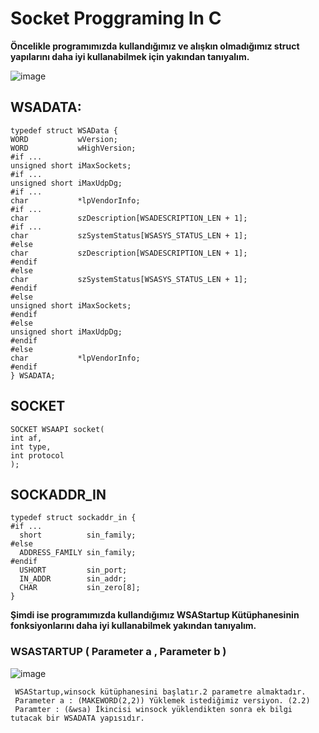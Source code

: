 # Socket Proggraming In C

  <b> Öncelikle programımızda kullandığımız ve alışkın olmadığımız  struct yapılarını daha iyi kullanabilmek için yakından tanıyalım. </b>
  
  ![image](https://user-images.githubusercontent.com/45934056/97986814-537aaa00-1deb-11eb-9f9e-7c574a1e5fb0.png)



   ## WSADATA: 
    typedef struct WSAData {
    WORD           wVersion;
    WORD           wHighVersion;
    #if ...
    unsigned short iMaxSockets;
    #if ...
    unsigned short iMaxUdpDg;
    #if ...
    char           *lpVendorInfo;
    #if ...
    char           szDescription[WSADESCRIPTION_LEN + 1];
    #if ...
    char           szSystemStatus[WSASYS_STATUS_LEN + 1];
    #else
    char           szDescription[WSADESCRIPTION_LEN + 1];
    #endif
    #else
    char           szSystemStatus[WSASYS_STATUS_LEN + 1];
    #endif
    #else
    unsigned short iMaxSockets;
    #endif
    #else
    unsigned short iMaxUdpDg;
    #endif
    #else
    char           *lpVendorInfo;
    #endif
    } WSADATA;
    
  ## SOCKET
    SOCKET WSAAPI socket(
    int af,
    int type,
    int protocol
    );
  ## SOCKADDR_IN
    typedef struct sockaddr_in {
    #if ...
      short          sin_family;
    #else
      ADDRESS_FAMILY sin_family;
    #endif
      USHORT         sin_port;
      IN_ADDR        sin_addr;
      CHAR           sin_zero[8];
    }
    
    
  <b> Şimdi ise  programımızda kullandığımız   WSAStartup Kütüphanesinin fonksiyonlarını  daha iyi kullanabilmek yakından tanıyalım. </b>
  ### WSASTARTUP ( Parameter a , Parameter b )
  ![image](https://user-images.githubusercontent.com/45934056/98133195-5a2e1d80-1ece-11eb-862a-2049bda51652.png)
  
     WSAStartup,winsock kütüphanesini başlatır.2 parametre almaktadır.
     Parameter a : (MAKEWORD(2,2)) Yüklemek istediğimiz versiyon. (2.2)
     Paramter : (&wsa) İkincisi winsock yüklendikten sonra ek bilgi tutacak bir WSADATA yapısıdır.
